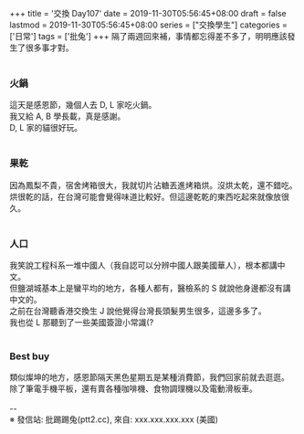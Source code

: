+++
title = '交換 Day107'
date = 2019-11-30T05:56:45+08:00
draft = false
lastmod = 2019-11-30T05:56:45+08:00
series = ["交換學生"]
categories = ['日常']
tags = ['批兔']
+++
隔了兩週回來補，事情都忘得差不多了，明明應該發生了很多事才對。<br>
<br>
### 火鍋 
這天是感恩節，幾個人去 D, L 家吃火鍋。<br>
我又給 A, B 學長載，真是感謝。<br>
D, L 家的貓很好玩。<br>
<br>
### 果乾 
因為鳳梨不貴，宿舍烤箱很大，我就切片沾糖丟進烤箱烘。沒烘太乾，還不錯吃。<br>
烘很乾的話，在台灣可能會覺得味道比較好。但這邊乾乾的東西吃起來就像放很久。<br>
<br>
### 人口 
我笑說工程科系一堆中國人（我自認可以分辨中國人跟美國華人），根本都講中文。<br>
但鹽湖城基本上是蠻平均的地方，各種人都有，醫檢系的 S 就說他身邊都沒有講中文的。<br>
之前在台灣聽香港交換生 J 說他覺得台灣長頭髮男生很多，這邊多多了。<br>
我也從 L 那聽到了一些美國簽證小常識(?<br>
<br>
### Best buy 
類似燦坤的地方，感恩節隔天黑色星期五是某種消費節，我們回家前就去逛逛。<br>
除了筆電手機平板，還有賣各種咖啡機、食物調理機以及電動滑板車。<br>
<br>
--<br>
※ 發信站: 批踢踢兔(ptt2.cc), 來自: xxx.xxx.xxx.xxx (美國)<br>
